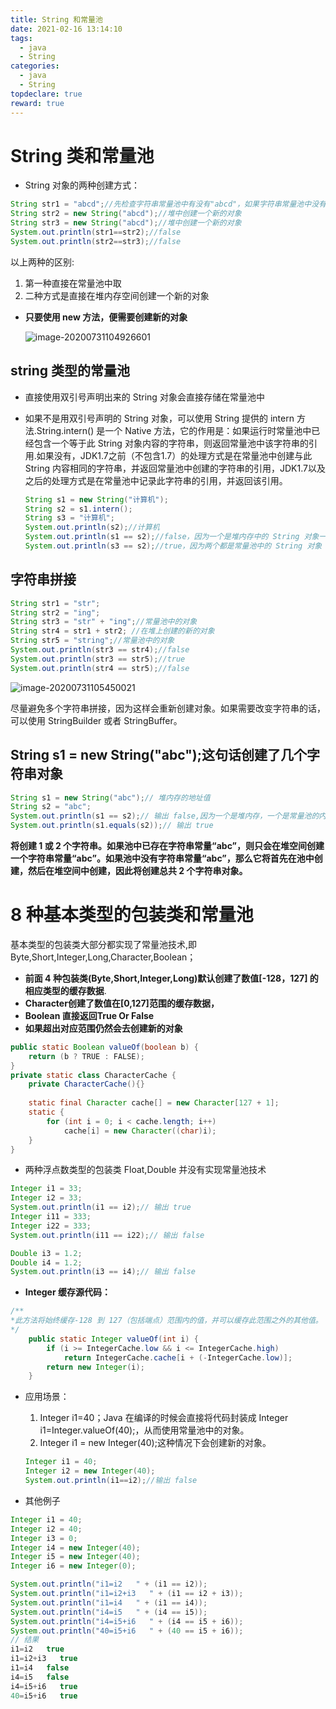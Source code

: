 ```yaml
---
title: String 和常量池
date: 2021-02-16 13:14:10
tags:
  - java
  - String
categories:
  - java
  - String
topdeclare: true
reward: true
---
```


# String 类和常量池

- String 对象的两种创建方式：

```java
String str1 = "abcd";//先检查字符串常量池中有没有"abcd"，如果字符串常量池中没有，则创建一个，然后 str1 指向字符串常量池中的对象，如果有，则直接将 str1 指向"abcd""；
String str2 = new String("abcd");//堆中创建一个新的对象
String str3 = new String("abcd");//堆中创建一个新的对象
System.out.println(str1==str2);//false
System.out.println(str2==str3);//false
```

以上两种的区别:

1. 第一种直接在常量池中取
2. 二种方式是直接在堆内存空间创建一个新的对象

- **只要使用 new 方法，便需要创建新的对象**

  ![image-20200731104926601](/zbcn.github.io/assets/postImg/java/04_string和常量池/image-20200731104926601.png)

<!--more-->

## string 类型的常量池

- 直接使用双引号声明出来的 String 对象会直接存储在常量池中

- 如果不是用双引号声明的 String 对象，可以使用 String 提供的 intern 方法.String.intern() 是一个 Native 方法，它的作用是：如果运行时常量池中已经包含一个等于此 String 对象内容的字符串，则返回常量池中该字符串的引用.如果没有，JDK1.7之前（不包含1.7）的处理方式是在常量池中创建与此 String 内容相同的字符串，并返回常量池中创建的字符串的引用，JDK1.7以及之后的处理方式是在常量池中记录此字符串的引用，并返回该引用。

  ```java
  String s1 = new String("计算机");
  String s2 = s1.intern();
  String s3 = "计算机";
  System.out.println(s2);//计算机
  System.out.println(s1 == s2);//false，因为一个是堆内存中的 String 对象一个是常量池中的 String 对象，
  System.out.println(s3 == s2);//true，因为两个都是常量池中的 String 对象
  ```

## 字符串拼接

```java
String str1 = "str";
String str2 = "ing";
String str3 = "str" + "ing";//常量池中的对象
String str4 = str1 + str2; //在堆上创建的新的对象	  
String str5 = "string";//常量池中的对象
System.out.println(str3 == str4);//false
System.out.println(str3 == str5);//true
System.out.println(str4 == str5);//false
```

![image-20200731105450021](/zbcn.github.io/assets/postImg/java/04_string和常量池/image-20200731105450021.png)

尽量避免多个字符串拼接，因为这样会重新创建对象。如果需要改变字符串的话，可以使用 StringBuilder 或者 StringBuffer。

## String s1 = new String("abc");这句话创建了几个字符串对象

```java
String s1 = new String("abc");// 堆内存的地址值
String s2 = "abc";
System.out.println(s1 == s2);// 输出 false,因为一个是堆内存，一个是常量池的内存，故两者是不同的。
System.out.println(s1.equals(s2));// 输出 true
```

**将创建 1 或 2 个字符串。如果池中已存在字符串常量“abc”，则只会在堆空间创建一个字符串常量“abc”。如果池中没有字符串常量“abc”，那么它将首先在池中创建，然后在堆空间中创建，因此将创建总共 2 个字符串对象。**



# 8 种基本类型的包装类和常量池

基本类型的包装类大部分都实现了常量池技术,即 Byte,Short,Integer,Long,Character,Boolean；

- **前面 4 种包装类(Byte,Short,Integer,Long)默认创建了数值[-128，127] 的相应类型的缓存数据**.
- **Character创建了数值在[0,127]范围的缓存数据，**
- **Boolean 直接返回True Or False**
- **如果超出对应范围仍然会去创建新的对象**

```java
public static Boolean valueOf(boolean b) {
    return (b ? TRUE : FALSE);
}
private static class CharacterCache {         
    private CharacterCache(){}
          
    static final Character cache[] = new Character[127 + 1];          
    static {             
        for (int i = 0; i < cache.length; i++)                 
            cache[i] = new Character((char)i);         
    }   
}
```

- 两种浮点数类型的包装类 Float,Double 并没有实现常量池技术

```java
Integer i1 = 33;
Integer i2 = 33;
System.out.println(i1 == i2);// 输出 true
Integer i11 = 333;
Integer i22 = 333;
System.out.println(i11 == i22);// 输出 false

Double i3 = 1.2;
Double i4 = 1.2;
System.out.println(i3 == i4);// 输出 false
```

- **Integer 缓存源代码：**

```java
/**
*此方法将始终缓存-128 到 127（包括端点）范围内的值，并可以缓存此范围之外的其他值。
*/
    public static Integer valueOf(int i) {
        if (i >= IntegerCache.low && i <= IntegerCache.high)
            return IntegerCache.cache[i + (-IntegerCache.low)];
        return new Integer(i);
    }
```

- 应用场景：

  1. Integer i1=40；Java 在编译的时候会直接将代码封装成 Integer i1=Integer.valueOf(40);，从而使用常量池中的对象。
  2. Integer i1 = new Integer(40);这种情况下会创建新的对象。

  ```java
  Integer i1 = 40;
  Integer i2 = new Integer(40);
  System.out.println(i1==i2);//输出 false
  ```

- 其他例子

```java
Integer i1 = 40;
Integer i2 = 40;
Integer i3 = 0;
Integer i4 = new Integer(40);
Integer i5 = new Integer(40);
Integer i6 = new Integer(0);

System.out.println("i1=i2   " + (i1 == i2));
System.out.println("i1=i2+i3   " + (i1 == i2 + i3));
System.out.println("i1=i4   " + (i1 == i4));
System.out.println("i4=i5   " + (i4 == i5));
System.out.println("i4=i5+i6   " + (i4 == i5 + i6));   
System.out.println("40=i5+i6   " + (40 == i5 + i6));    
// 结果
i1=i2   true
i1=i2+i3   true
i1=i4   false
i4=i5   false
i4=i5+i6   true
40=i5+i6   true
```

